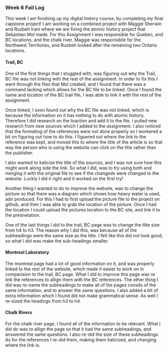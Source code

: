 ### Week 6 Fail Log
This week I am finishing up my digital history course, by completing my final capstone project!
I am working on a combined project with Maggie Sherwin and Ruzbeh Irani where we are fixing the atomic history project that Sebastian Mol made. For this Assignment I was responsible for Quebec, and BC locations, and the chalk river. Maggie was responisbile for the Northwest Territories, and Ruzbeh looked after the remaining two Ontario locations.  
#### Trail, BC
One of the first things that I stuggled with, was figuring out why the Trail, BC file was not linking with the rest of the assignment. In order to fix this I went through the files that Mol created, and I found that there was a command lacking which allows for the BC file to be linked. Once I found the name and location of the BC trail file, I was able to link it with the rest of the assignment. 

Once linked, I soon found out why the BC file was not linked, which is because the information on it has nothing to do with atomic history. Therefore I did research on the loaction and add it to the file. I pulled new research from new sources which I added to the assignment. I also noticed that the formating of the references were not done properly so I workered a bit on figuring out how to do this. I figuered out where the link to the reference was kept, and moved this to where the title of the article is so that way the person who is using the website can click on the title rather than the publisher. 

I also wanted to italicize the title of the sources, and I was not sure how this might work along side the link. So what I did, was to try using both and merging it with the original file to see if the changeds were changed to the website. Luckly I did it right and it worked on the first try!

Another thing I wanted to do to improve the website, was to change the picture so that there was a diagram which shows how heavy water is used, adn produced. For this I had to first upload the picture file to the project on github, and then I was able to grab the location of the picture. Once I had the location I could upload the pictures location to the BC site, and link it to the presnetation. 

One of the last things I did to the trail, BC page was to change the tilte size from h4 to h3. The reason why I did this, was because all of the subheadings were the same size as the title. I felt like this did not look good, so what I did was make the sub-headings smaller.

#### Montreal Laboratory
The montreal page had a lot of good information on it, and was properly linked to the rest of the website, which made it easier to work on in comparision to the trail, BC page. What I did to improve this page was re link the references to allign them with the BC references.  The other thing I did was re-name the subheadings to make all of the pages consits of the same information, and to answer the same questions. I also added a bit of extra information which I found did not make grammatical sense. As well I re-sized the headings from h3 to h4. 


#### Chalk Rivers
For the chalk river page, I found all of the information to be relevant. What I did do was to allign the page so that it had the same subheadings, and answered the same questions. I also re-did the size of these subheadings. As for the references I re-did them, making them italicized, and changing where the link is. 
